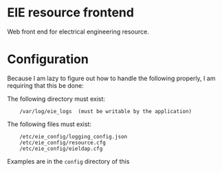 EIE resource frontend
=====================

Web front end for electrical engineering resource. 


Configuration
=============

Because I am lazy to figure out how to handle the following properly, I am
requiring that this be done:

The following directory must exist:

        /var/log/eie_logs  (must be writable by the application)

The following files must exist:

        /etc/eie_config/logging_config.json
        /etc/eie_config/resource.cfg
        /etc/eie_config/eieldap.cfg

Examples are in the `config` directory of this
